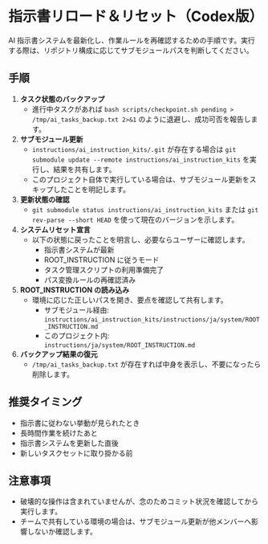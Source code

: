 # 指示書リロード＆リセット（Codex版）

AI 指示書システムを最新化し、作業ルールを再確認するための手順です。実行する際は、リポジトリ構成に応じてサブモジュールパスを判断してください。

## 手順
1. **タスク状態のバックアップ**  
   - 進行中タスクがあれば `bash scripts/checkpoint.sh pending > /tmp/ai_tasks_backup.txt 2>&1` のように退避し、成功可否を報告します。
2. **サブモジュール更新**  
   - `instructions/ai_instruction_kits/.git` が存在する場合は `git submodule update --remote instructions/ai_instruction_kits` を実行し、結果を共有します。  
   - このプロジェクト自体で実行している場合は、サブモジュール更新をスキップしたことを明記します。
3. **更新状態の確認**  
   - `git submodule status instructions/ai_instruction_kits` または `git rev-parse --short HEAD` を使って現在のバージョンを示します。
4. **システムリセット宣言**  
   - 以下の状態に戻ったことを明言し、必要ならユーザーに確認します。  
     - 指示書システムが最新  
     - ROOT_INSTRUCTION に従うモード  
     - タスク管理スクリプトの利用準備完了  
     - パス変換ルールの再確認済み
5. **ROOT_INSTRUCTION の読み込み**  
   - 環境に応じた正しいパスを開き、要点を確認して共有します。  
     - サブモジュール経由: `instructions/ai_instruction_kits/instructions/ja/system/ROOT_INSTRUCTION.md`  
     - このプロジェクト内: `instructions/ja/system/ROOT_INSTRUCTION.md`
6. **バックアップ結果の復元**  
   - `/tmp/ai_tasks_backup.txt` が存在すれば中身を表示し、不要になったら削除します。

## 推奨タイミング
- 指示書に従わない挙動が見られたとき
- 長時間作業を続けたあと
- 指示書システムを更新した直後
- 新しいタスクセットに取り掛かる前

## 注意事項
- 破壊的な操作は含まれていませんが、念のためコミット状況を確認してから実行します。  
- チームで共有している環境の場合は、サブモジュール更新が他メンバーへ影響しないか確認します。
